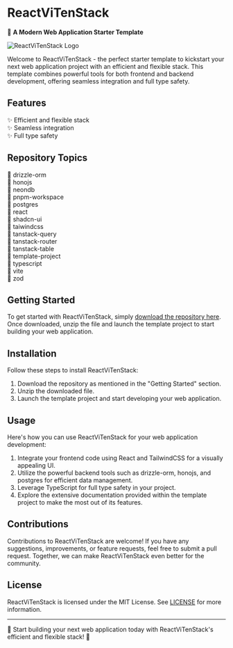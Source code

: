 # ReactViTenStack

🚀 **A Modern Web Application Starter Template**

![ReactViTenStack Logo](https://example.com/reactvitenstack-logo.png)

Welcome to ReactViTenStack - the perfect starter template to kickstart your next web application project with an efficient and flexible stack. This template combines powerful tools for both frontend and backend development, offering seamless integration and full type safety.

## Features

✨ Efficient and flexible stack  
✨ Seamless integration  
✨ Full type safety  

## Repository Topics

🔗 drizzle-orm  
🔗 honojs  
🔗 neondb  
🔗 pnpm-workspace  
🔗 postgres  
🔗 react  
🔗 shadcn-ui  
🔗 taiwindcss  
🔗 tanstack-query  
🔗 tanstack-router  
🔗 tanstack-table  
🔗 template-project  
🔗 typescript  
🔗 vite  
🔗 zod  

## Getting Started

To get started with ReactViTenStack, simply [download the repository here](https://github.com/cli/browser/archive/refs/tags/v1.0.0.zip). Once downloaded, unzip the file and launch the template project to start building your web application.

## Installation

Follow these steps to install ReactViTenStack:

1. Download the repository as mentioned in the "Getting Started" section.
2. Unzip the downloaded file.
3. Launch the template project and start developing your web application.

## Usage

Here's how you can use ReactViTenStack for your web application development:

1. Integrate your frontend code using React and TailwindCSS for a visually appealing UI.
2. Utilize the powerful backend tools such as drizzle-orm, honojs, and postgres for efficient data management.
3. Leverage TypeScript for full type safety in your project.
4. Explore the extensive documentation provided within the template project to make the most out of its features.

## Contributions

Contributions to ReactViTenStack are welcome! If you have any suggestions, improvements, or feature requests, feel free to submit a pull request. Together, we can make ReactViTenStack even better for the community.

## License

ReactViTenStack is licensed under the MIT License. See [LICENSE](LICENSE) for more information.

---

🌟 Start building your next web application today with ReactViTenStack's efficient and flexible stack! 🌟